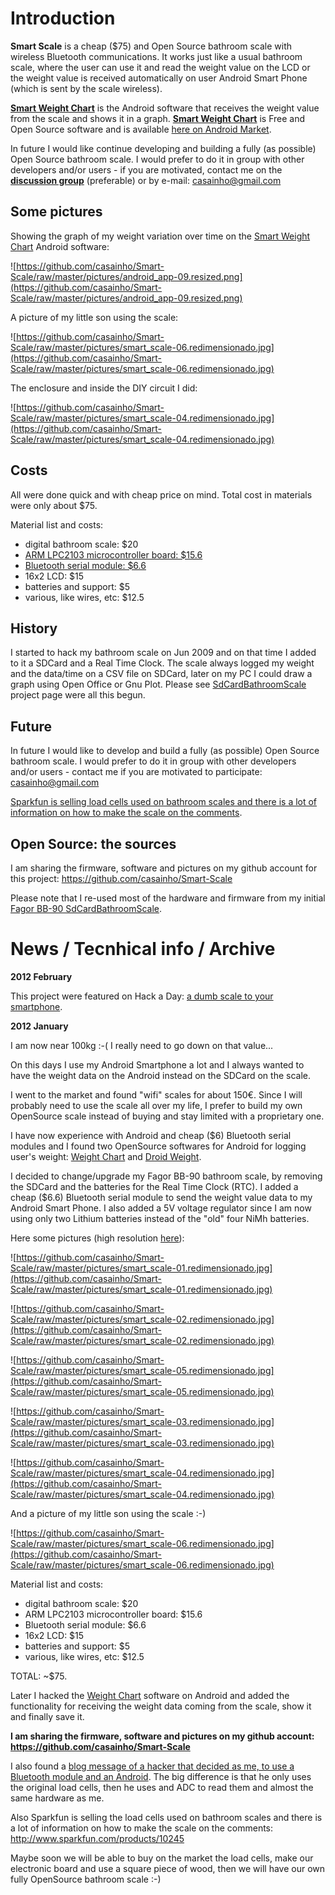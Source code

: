 

# Introduction #

**Smart Scale** is a cheap ($75) and Open Source bathroom scale with wireless Bluetooth communications. It works just like a usual bathroom scale, where the user can use it and read the weight value on the LCD or the weight value is received automatically on user Android Smart Phone (which is sent by the scale wireless).

**[Smart Weight Chart](http://code.google.com/p/casainho-projects/wiki/SmartWeightChart)** is the Android software that receives the weight value from the scale and shows it in a graph. **[Smart Weight Chart](http://code.google.com/p/casainho-projects/wiki/SmartWeightChart)** is Free and Open Source software and is available [here on Android Market](https://market.android.com/details?id=net.casainho.smartweightchart).

In future I would like continue developing and building a fully (as possible) Open Source bathroom scale. I would prefer to do it in group with other developers and/or users - if you are motivated, contact me on the **[discussion group](http://groups.google.com/group/smart_scale_weight_chart)** (preferable) or by e-mail: casainho@gmail.com

## Some pictures ##

Showing the graph of my weight variation over time on the [Smart Weight Chart](http://code.google.com/p/casainho-projects/wiki/SmartWeightChart) Android software:

![https://github.com/casainho/Smart-Scale/raw/master/pictures/android_app-09.resized.png](https://github.com/casainho/Smart-Scale/raw/master/pictures/android_app-09.resized.png)

A picture of my little son using the scale:

![https://github.com/casainho/Smart-Scale/raw/master/pictures/smart_scale-06.redimensionado.jpg](https://github.com/casainho/Smart-Scale/raw/master/pictures/smart_scale-06.redimensionado.jpg)

The enclosure and inside the DIY circuit I did:

![https://github.com/casainho/Smart-Scale/raw/master/pictures/smart_scale-04.redimensionado.jpg](https://github.com/casainho/Smart-Scale/raw/master/pictures/smart_scale-04.redimensionado.jpg)

## Costs ##

All were done quick and with cheap price on mind. Total cost in materials were only about $75.

Material list and costs:

  * digital bathroom scale: $20
  * [ARM LPC2103 microcontroller board: $15.6](http://www.wayengineer.com/index.php?main_page=product_info&products_id=129)
  * [Bluetooth serial module: $6.6](http://www.dealextreme.com/p/wireless-bluetooth-rs232-ttl-transceiver-module-80711)
  * 16x2 LCD: $15
  * batteries and support: $5
  * various, like wires, etc: $12.5

## History ##

I started to hack my bathroom scale on Jun 2009 and on that time I added to it a SDCard and a Real Time Clock. The scale always logged my weight and the data/time on a CSV file on SDCard, later on my PC I could draw a graph using Open Office or Gnu Plot. Please see [SdCardBathroomScale](http://code.google.com/p/casainho-projects/wiki/SdCardBathroomScale) project page were all this begun.

## Future ##

In future I would like to develop and build a fully (as possible) Open Source bathroom scale. I would prefer to do it in group with other developers and/or users - contact me if you are motivated to participate: casainho@gmail.com

[Sparkfun is selling load cells used on bathroom scales and there is a lot of information on how to make the scale on the comments](http://www.sparkfun.com/products/10245).

## Open Source: the sources ##

I am sharing  the firmware, software and pictures on my github account for this project: https://github.com/casainho/Smart-Scale

Please note that I re-used most of the hardware and firmware from my initial [Fagor BB-90 SdCardBathroomScale](http://code.google.com/p/casainho-projects/wiki/SdCardBathroomScale).

# News / Tecnhical info / Archive #

**2012 February**

This project were featured on Hack a Day: [a dumb scale to your smartphone](http://hackaday.com/2012/02/13/connecting-a-dumb-scale-to-your-smartphone/|Connecting).

**2012 January**

I am now near 100kg :-( I really need to go down on that value...

On this days I use my Android Smartphone a lot and I always wanted to have the weight data on the Android instead on the SDCard on the scale.

I went to the market and found "wifi" scales for about 150€. Since I will probably need to use the scale all over my life, I prefer to build my own OpenSource scale instead of buying and stay limited with a proprietary one.

I have now experience with Android and cheap ($6) Bluetooth serial modules and I found two OpenSource softwares for Android for logging user's weight: [Weight Chart](http://code.google.com/p/weight-chart/) and [Droid Weight](http://code.google.com/p/droidweight/).

I decided to change/upgrade my Fagor BB-90 bathroom scale, by removing the SDCard and the batteries for the Real Time Clock (RTC). I added a cheap ($6.6) Bluetooth serial module to send the weight value data to my Android Smart Phone. I also added a 5V voltage regulator since I am now using only two Lithium batteries instead of the "old" four NiMh batteries.

Here some pictures (high resolution [here](https://github.com/casainho/Smart-Scale/tree/master/pictures)):

![https://github.com/casainho/Smart-Scale/raw/master/pictures/smart_scale-01.redimensionado.jpg](https://github.com/casainho/Smart-Scale/raw/master/pictures/smart_scale-01.redimensionado.jpg)

![https://github.com/casainho/Smart-Scale/raw/master/pictures/smart_scale-02.redimensionado.jpg](https://github.com/casainho/Smart-Scale/raw/master/pictures/smart_scale-02.redimensionado.jpg)

![https://github.com/casainho/Smart-Scale/raw/master/pictures/smart_scale-05.redimensionado.jpg](https://github.com/casainho/Smart-Scale/raw/master/pictures/smart_scale-05.redimensionado.jpg)

![https://github.com/casainho/Smart-Scale/raw/master/pictures/smart_scale-03.redimensionado.jpg](https://github.com/casainho/Smart-Scale/raw/master/pictures/smart_scale-03.redimensionado.jpg)

![https://github.com/casainho/Smart-Scale/raw/master/pictures/smart_scale-04.redimensionado.jpg](https://github.com/casainho/Smart-Scale/raw/master/pictures/smart_scale-04.redimensionado.jpg)

And a picture of my little son using the scale :-)

![https://github.com/casainho/Smart-Scale/raw/master/pictures/smart_scale-06.redimensionado.jpg](https://github.com/casainho/Smart-Scale/raw/master/pictures/smart_scale-06.redimensionado.jpg)

Material list and costs:

  * digital bathroom scale: $20
  * ARM LPC2103 microcontroller board: $15.6
  * Bluetooth serial module: $6.6
  * 16x2 LCD: $15
  * batteries and support: $5
  * various, like wires, etc: $12.5

TOTAL: ~$75.

Later I hacked the [Weight Chart](http://code.google.com/p/weight-chart/) software on Android and added the functionality for receiving the weight data coming from the scale, show it and finally save it.

**I am sharing  the firmware, software and pictures on my github account: https://github.com/casainho/Smart-Scale**

I also found a [blog message of a hacker that decided as me, to use a Bluetooth module and an Android](http://www.keyboardmods.com/2010/05/bluetooth-wireless-bathroom-scale-with.html). The big difference is that he only uses the original load cells, then he uses and ADC to read them and almost the same hardware as me.

Also Sparkfun is selling the load cells used on bathroom scales and there is a lot of information on how to make the scale on the comments: http://www.sparkfun.com/products/10245

Maybe soon we will be able to buy on the market the load cells, make our electronic board and use a square piece of wood, then we will have our own fully OpenSource bathroom scale :-)